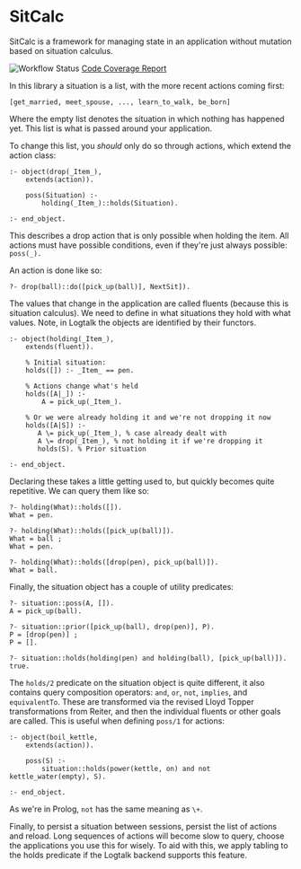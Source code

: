 # SitCalc


SitCalc is a framework for managing state in an application without
mutation based on situation calculus.

![Workflow Status](https://github.com/PaulBrownMagic/SitCalc/workflows/Workflow/badge.svg)
[Code Coverage Report](https://paulbrownmagic.github.io/SitCalc/coverage_report.html)

In this library a situation is a list, with the more recent actions
coming first:

```
[get_married, meet_spouse, ..., learn_to_walk, be_born]
```

Where the empty list denotes the situation in which nothing has happened
yet. This list is what is passed around your application.

To change this list, you *should* only do so through actions, which
extend the action class:

```
:- object(drop(_Item_),
    extends(action)).

	poss(Situation) :-
        holding(_Item_)::holds(Situation).

:- end_object.
```

This describes a drop action that is only possible when holding the
item. All actions must have possible conditions, even if they're just
always possible: `poss(_).`

An action is done like so:

```
?- drop(ball)::do([pick_up(ball)], NextSit]).
```

The values that change in the application are called fluents (because
this is situation calculus). We need to define in what situations they
hold with what values. Note, in Logtalk the objects are identified by
their functors.

```
:- object(holding(_Item_),
    extends(fluent)).

	% Initial situation:
	holds([]) :- _Item_ == pen.

	% Actions change what's held
	holds([A|_]) :-
	    A = pick_up(_Item_).

	% Or we were already holding it and we're not dropping it now
	holds([A|S]) :-
	   A \= pick_up(_Item_), % case already dealt with
	   A \= drop(_Item_), % not holding it if we're dropping it
	   holds(S). % Prior situation

:- end_object.
```

Declaring these takes a little getting used to, but quickly becomes
quite repetitive. We can query them like so:

```
?- holding(What)::holds([]).
What = pen.

?- holding(What)::holds([pick_up(ball)]).
What = ball ;
What = pen.

?- holding(What)::holds([drop(pen), pick_up(ball)]).
What = ball.
```

Finally, the situation object has a couple of utility predicates:

```
?- situation::poss(A, []).
A = pick_up(ball).

?- situation::prior([pick_up(ball), drop(pen)], P).
P = [drop(pen)] ;
P = [].

?- situation::holds(holding(pen) and holding(ball), [pick_up(ball)]).
true.
```

The `holds/2` predicate on the situation object is quite different, it
also contains query composition operators: `and`, `or`, `not`,
`implies`, and `equivalentTo`. These are transformed via the revised
Lloyd Topper transformations from Reiter, and then the individual
fluents or other goals are called. This is useful when defining `poss/1`
for actions:

```
:- object(boil_kettle,
    extends(action)).

	poss(S) :-
	    situation::holds(power(kettle, on) and not kettle_water(empty), S).

:- end_object.
```

As we're in Prolog, `not` has the same meaning as `\+`.

Finally, to persist a situation between sessions, persist the list of
actions and reload. Long sequences of actions will become slow to query,
choose the applications you use this for wisely. To aid with this, we
apply tabling to the holds predicate if the Logtalk backend supports
this feature.
